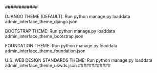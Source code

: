 ############

DJANGO THEME (DEFAULT):
Run python manage.py loaddata admin_interface_theme_django.json

BOOTSTRAP THEME:
Run python manage.py loaddata admin_interface_theme_bootstrap.json

FOUNDATION THEME:
Run python manage.py loaddata admin_interface_theme_foundation.json

U.S. WEB DESIGN STANDARDS THEME:
Run python manage.py loaddata admin_interface_theme_uswds.json
############